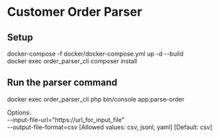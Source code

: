 Customer Order Parser
=================

Setup
---------

docker-compose -f docker/docker-compose.yml up -d --build\
docker exec order_parser_cli composer install

Run the parser command
------------------------
docker exec order_parser_cli php bin/console app:parse-order

Options:\
--input-file-url="https://url_for_input_file"\
--output-file-format=csv [Allowed values: csv, jsonl, yaml] [Default: csv]